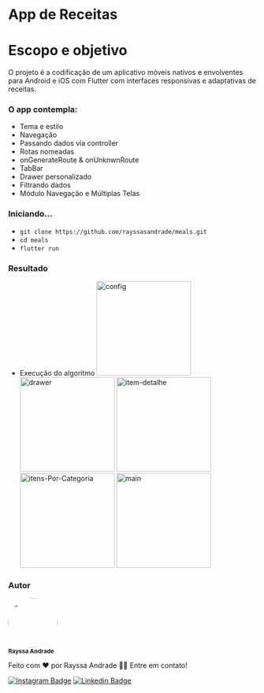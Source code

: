 # App de Receitas

# Escopo e objetivo

O projeto é a codificação de um aplicativo móveis nativos e envolventes para Android e iOS com Flutter com interfaces responsivas e adaptativas de receitas.
### O app contempla:
- Tema e estilo
- Navegação 
- Passando dados via controller
- Rotas nomeadas
- onGenerateRoute & onUnknwnRoute
- TabBar
- Drawer personalizado
- Filtrando dados
- Módulo Navegação e Múltiplas Telas

### Iniciando...

- `git clone https://github.com/rayssasandrade/meals.git`
- `cd meals`
- `flutter run`

### Resultado

- Execução do algoritmo 
<a href="https://ibb.co/jHXnb4w"><img style="width: 20vw; height: auto" src="https://i.ibb.co/d7Y8jKp/config.png" alt="config" border="0"></a>
<a href="https://ibb.co/FBbdrch"><img style="width: 20vw; height: auto" src="https://i.ibb.co/y8nx9KN/drawer.png" alt="drawer" border="0"></a>
<a href="https://ibb.co/9cX8ppx"><img style="width: 20vw; height: auto" src="https://i.ibb.co/dj9WffN/item-detalhe.png" alt="item-detalhe" border="0"></a>
<a href="https://ibb.co/1RFS9Hp"><img style="width: 20vw; height: auto" src="https://i.ibb.co/Dw0q736/itens-Por-Categoria.png" alt="itens-Por-Categoria" border="0"></a>
<a href="https://ibb.co/qCTFfDq"><img style="width: 20vw; height: auto" src="https://i.ibb.co/7QsN5SM/main.png" alt="main" border="0"></a>
 
### Autor
<a href="#">
 <img style="border-radius: 50%;" src="https://media-exp1.licdn.com/dms/image/C4D03AQGc_Ovg7ftTrw/profile-displayphoto-shrink_800_800/0/1600526654859?e=1643241600&v=beta&t=k16wL6TdDuM4mXYy2s1TjJUmq5pTqgA5bOllODvQSBs" width="100px;" alt=""/>
 <br />
 <sub><b>Rayssa Andrade</b></sub></a>

Feito com ❤️ por Rayssa Andrade 👋🏽 Entre em contato!

[![Instagram Badge](https://img.shields.io/badge/Instagram-E4405F?style=for-the-badge&logo=instagram&logoColor=white)](https://www.instagram.com/rayssa_s.andrade)
[![Linkedin Badge](https://img.shields.io/badge/LinkedIn-0077B5?style=for-the-badge&logo=linkedin&logoColor=white)](https://www.linkedin.com/in/rayssa-andrade-7785041a3)
